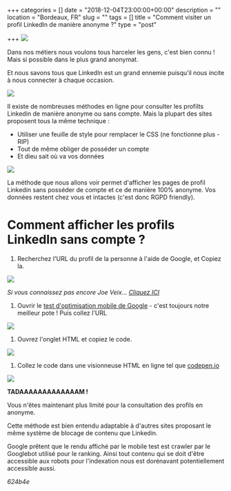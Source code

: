 +++
categories = []
date = "2018-12-04T23:00:00+00:00"
description = ""
location = "Bordeaux, FR"
slug = ""
tags = []
title = "Comment visiter un profil LinkedIn de manière anonyme ?"
type = "post"

+++
![](/uploads/linkedin.PNG)

Dans nos métiers nous voulons tous harceler les gens, c'est bien connu ! Mais si possible dans le plus grand anonymat.

Et nous savons tous que LinkedIn est un grand ennemie puisqu’il nous incite à nous connecter à chaque occasion.

![](/uploads/asshole.gif)

Il existe de nombreuses méthodes en ligne pour consulter les profilts Linkedin de manière anonyme ou sans compte. Mais la plupart des sites proposent tous la même technique :

* Utiliser une feuille de style pour remplacer le CSS (ne fonctionne plus - RIP)
* Tout de même obliger de posséder un compte
* Et dieu sait où va vos données

![](/uploads/watching-you.gif)

La méthode que nous allons voir permet d'afficher les pages de profil Linkedin sans posséder de compte et ce de manière 100% anonyme. Vos données restent chez vous et intactes (c'est donc RGPD friendly).

# Comment afficher les profils LinkedIn sans compte ?

1. Recherchez l'URL du profil de la personne à l'aide de Google, et Copiez la.

![](/uploads/joeveix.PNG)

_Si vous connaissez pas encore Joe Veix..._ [_Cliquez ICI_](https://theoutline.com/post/5495/how-to-beat-linked-in-the-game)

1. Ouvrir le [test d'optimisation mobile de Google](https://search.google.com/test/mobile-friendly "test d'optimisation mobile de Google") - c'est toujours notre meilleur pote ! Puis collez l'URL

![](/uploads/test_opti_mobile.PNG)

1. Ouvrez l'onglet HTML et copiez le code.

![](/uploads/copy.png)

1. Collez le code dans une visionneuse HTML en ligne tel que [codepen.io](https://codepen.io/pen/ "codepen.io")

![](/uploads/linkedin_profile.PNG)

**TADAAAAAAAAAAAAAM !**

Vous n'êtes maintenant plus limité pour la consultation des profils en anonyme.

Cette méthode est bien entendu adaptable à d'autres sites proposant le même système de blocage de contenu que Linkedin.

Google prêtent que le rendu affiché par le mobile test est crawler par le Googlebot utilisé pour le ranking. Ainsi tout contenu qui se doit d'être accessible aux robots pour l'indexation nous est dorénavant potentiellement accessible aussi.

_624b4e_